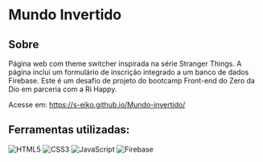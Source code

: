 # Mundo Invertido

## Sobre
Página web com theme switcher inspirada na série Stranger Things. A página inclui um formulário de inscrição integrado a um banco de dados Firebase. Este é um desafio de projeto do bootcamp Front-end do Zero da Dio em parceria com a Ri Happy.

Acesse em: https://s-eiko.github.io/Mundo-invertido/

## Ferramentas utilizadas: 
![HTML5](https://img.shields.io/badge/HTML5-E34F26?style=for-the-badge&logo=html5&logoColor=white)
![CSS3](https://img.shields.io/badge/CSS3-1572B6?style=for-the-badge&logo=css3&logoColor=white)
![JavaScript](https://img.shields.io/badge/JavaScript-F7DF1E?style=for-the-badge&logo=javascript&logoColor=black)
![Firebase](https://img.shields.io/badge/firebase-a08021?style=for-the-badge&logo=firebase&logoColor=ffcd34)